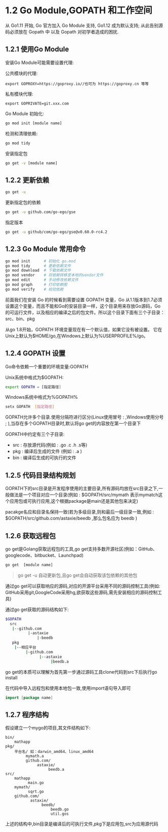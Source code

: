 # 1.2 Go Module,GOPATH 和工作空间

从 Go1.11 开始, Go 官方加入 Go Module 支持, Go1.12 成为默认支持; 从此告别源码必须放在 Gopath 中 
以及 Gopath 对初学者造成的困扰.

## 1.2.1 使用Go Module

安装Go Module可能需要设置代理:

公共模块的代理:

```shell
export GOPROXY=https://goproxy.io//也可为 https://goproxy.cn 等等
```

私有模块代理:

```shell
export GOPRIVATE=git.xxx.com
```

Go Module 初始化:

```sh
go mod init [module name]
```

检测和清理依赖:

```sh
go mod tidy
```

安装指定包

```sh
go get -v [module name]
```

## 1.2.2 更新依赖

```sh
go get -u 
```

更新指定包的依赖

```sh
go get -u github.com/go-ego/gse
```

指定版本

```sh
go get -u github/com/go-ego/gse@v0.60.0-rc4.2
```

## 1.2.3 Go Module 常用命令

```sh
go mod init      # 初始化 go.mod
go mod tidy      # 更新依赖文件
go mod download  # 下载依赖文件
go mod vendor    # 将依赖转移至本地的vendor文件
go mod edit      # 手动修改依赖文件
go mod graph     # 打印依赖图
go mod verify    # 校验依赖
```

前面我们在安装 Go 的时候看到需要设置 GOPATH 变量，Go 从1.1版本到1.7必须设置这个变量，而且不能和Go的安装目录一样，这个目录用来存放Go源码，Go的可运行文件，以及相应的编译之后的包文件。所以这个目录下面有三个子目录：src、bin、pkg

从go 1.8开始，GOPATH 环境变量现在有一个默认值，如果它没有被设置。 它在Unix上默认为$HOME/go,在Windows上默认为%USERPROFILE%/go。

## 1.2.4 GOPATH 设置

Go命令依赖一个重要的环境变量:GOPATH

Unix系统中格式为\$GOPATH:

```sh
export GOPATH = [指定路径]
```

Windows系统中格式为%GOPATH%

```sh
setx GOPATH  [指定路径]
```

GOPATH允许多个目录.使用分隔符进行区分(Linux使用冒号 : ,Windows使用分号 ; ),当存在多个GOPATH目录时,默认将go get的内容放在第一个目录下

GOPATH中约定有三个子目录:

* src : 存放源代码(例如 : .go .c .h .s等)
* pkg : 编译后生成的文件 (例如 : .a )
* bin : 编译后生成的可执行的文件

## 1.2.5 代码目录结构规划

GOPATH下的src目录是开发程序使用的主要目录,所有源码均放在src目录之下,一般做法是一个项目对应一个目录(例如 : \$GOPATH/src/mymath 表示mymatch这个应用包或可执行应用,这个根据package是main还是其他包来决定)

pacakge名应和目录名保持一致(若为多级目录,则和最后一级目录一致,例如 : $GOPATH/src/github.com/astaxie/beedb ,那么包名应为 beedb )

## 1.2.6 获取远程包

go get是Golang获取远程包的工具,go get支持多数开源社区(例如：GitHub、googlecode、bitbucket、Launchpad)

```sh
go get  [module name]
```

> go get -u 自动更新包,且go get会自动获取该包依赖的其他包

通过go get可以获取响应的源码,对应的开源平台采用不同的源码控制工具(例如: GitHub采用git,GoogleCode采用hg,欲获取这些源码,需先安装相应的源码控制工具)

通过go get获取的源码结构如下:

```sh
$GOPATH
  src
   |--github.com
		  |-astaxie
			  |-beedb
   pkg
	|--相应平台
		 |-github.com
			   |--astaxie
					|beedb.a
```

go get的本质可以理解为首先第一步通过源码工具clone代码到src下后执行go install

在代码中导入远程包和使用本地包一致,使用import语句导入即可

```go
import [package name]
```

## 1.2.7 程序结构

假设建立一个mygo的项目,其文件结构如下:

```
bin/
	mathapp
pkg/
	平台名/ 如：darwin_amd64、linux_amd64
		 mymath.a
		 github.com/
			  astaxie/
				   beedb.a
src/
	mathapp
		  main.go
	mymath/
		  sqrt.go
	github.com/
		   astaxie/
				beedb/
					beedb.go
					util.gos
```

上述的结构中,bin目录是编译后的可执行文件,pkg下是应用包,src为应用源代码